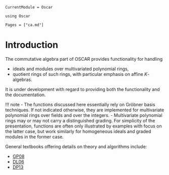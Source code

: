 ```@meta
CurrentModule = Oscar
```

```@setup oscar
using Oscar
```

```@contents
Pages = ["ca.md"]
```

# Introduction

The commutative algebra part of OSCAR provides functionality for handling
- ideals and modules over multivariated polynomial rings,
- quotient rings of such rings, with particular emphasis on affine $K$-algebras.

It is under development with regard to providing both the functionality and the documentation. 

!!! note
    - The functions discussed here essentially rely on Gröbner basis techniques. If not indicated otherwise, they are  implemented for multivariate polynomial rings over fields and over the integers.
    - Multivariate polynomial rings may or may not carry a distinguished grading. For simplicity of the presentation, functions are often only illustrated by examples with focus on the latter case, but work similarly for homogeneous ideals and graded modules in the former case.


General textbooks offering details on theory and algorithms include: 
- [GP08](@cite)
- [DL06](@cite)
- [DP13](@cite)

